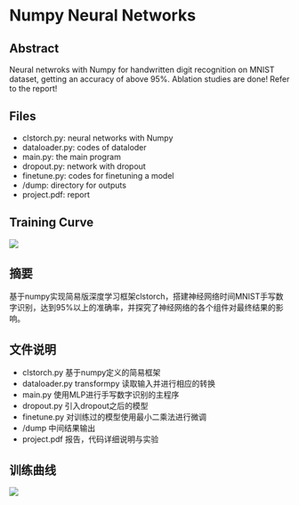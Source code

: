 # Numpy Neural Networks

## Abstract

Neural netwroks with Numpy for handwritten digit recognition on MNIST dataset, getting an accuracy of above 95%.
Ablation studies are done! Refer to the report!

## Files

* clstorch.py: neural networks with Numpy
* dataloader.py: codes of dataloder
* main.py: the main program
* dropout.py: network with dropout
* finetune.py: codes for finetuning a model
* /dump: directory for outputs
* project.pdf: report

## Training Curve

![](https://github.com/TrueNobility303/clstorch/blob/master/dump/loss-valid.png)

## 摘要

基于numpy实现简易版深度学习框架clstorch，搭建神经网络时间MNIST手写数字识别，达到95%以上的准确率，并探究了神经网络的各个组件对最终结果的影响。

## 文件说明

* clstorch.py 基于numpy定义的简易框架
* dataloader.py transformpy 读取输入并进行相应的转换
* main.py 使用MLP进行手写数字识别的主程序
* dropout.py 引入dropout之后的模型
* finetune.py 对训练过的模型使用最小二乘法进行微调
* /dump 中间结果输出
* project.pdf 报告，代码详细说明与实验

## 训练曲线

![](https://github.com/TrueNobility303/clstorch/blob/master/dump/loss-valid.png)
